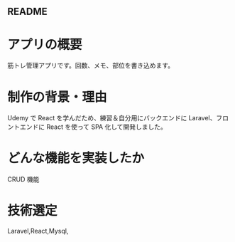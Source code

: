 ## README

# アプリの概要

筋トレ管理アプリです。回数、メモ、部位を書き込めます。

# 制作の背景・理由

Udemy で React を学んだため、練習＆自分用にバックエンドに Laravel、フロントエンドに React を使って SPA 化して開発しました。

# どんな機能を実装したか

CRUD 機能

# 技術選定

Laravel,React,Mysql,
